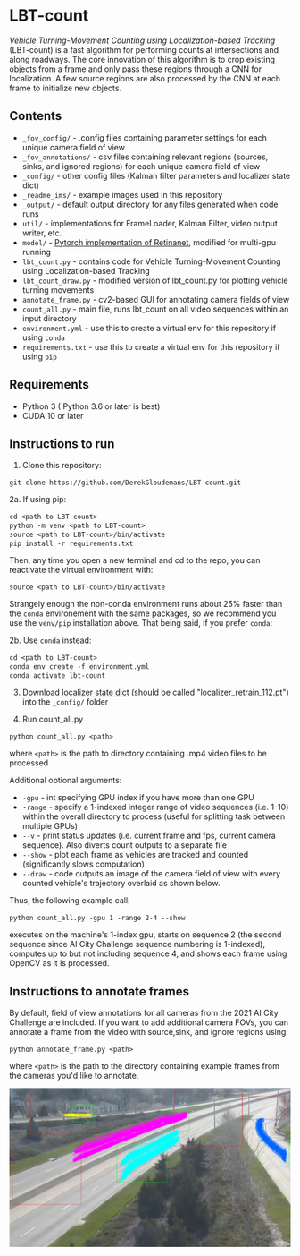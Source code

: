 # LBT-count



*Vehicle Turning-Movement Counting using Localization-based Tracking* (LBT-count) is a fast algorithm for performing counts at intersections and along roadways. The core innovation of this algorithm is to crop existing objects from a frame and only pass these regions through a CNN for localization. A few source regions are also processed by the CNN at each frame to initialize new objects. 

## Contents
- `_fov_config/` - .config files containing parameter settings for each unique camera field of view
- `_fov_annotations/` - csv files containing relevant regions (sources, sinks, and ignored regions) for each unique camera field of view
- `_config/` - other config files (Kalman filter parameters and localizer state dict)
- `_readme_ims/` - example images used in this repository
- `_output/` - default output directory for any files generated when code runs
- `util/` - implementations for FrameLoader, Kalman Filter, video output writer, etc.
- `model/` - [Pytorch implementation of Retinanet](https://github.com/yhenon/pytorch-retinanet), modified for multi-gpu running
- `lbt_count.py` - contains code for Vehicle Turning-Movement Counting using Localization-based Tracking
- `lbt_count_draw.py` - modified version of lbt_count.py for plotting vehicle turning movements
- `annotate_frame.py` - cv2-based GUI for annotating camera fields of view
- `count_all.py` - main file, runs lbt_count on all video sequences within an input directory
- `environment.yml` - use this to create a virtual env for this repository if using `conda`
- `requirements.txt` - use this to create a virtual env for this repository if using `pip`

## Requirements
- Python 3 ( Python 3.6 or later is best)
- CUDA 10 or later

## Instructions to run
1. Clone this repository:
```
git clone https://github.com/DerekGloudemans/LBT-count.git
```

2a. If using pip:

```
cd <path to LBT-count>
python -m venv <path to LBT-count>
source <path to LBT-count>/bin/activate
pip install -r requirements.txt
```

Then, any time you open a new terminal and cd to the repo, you can reactivate the virtual environment with:

```
source <path to LBT-count>/bin/activate
```

Strangely enough the non-conda environment runs about 25% faster than the `conda` environement with the same packages, so we recommend you use the `venv/pip` installation above. That being said, if you prefer `conda`:

2b. Use `conda` instead:

```
cd <path to LBT-count>
conda env create -f environment.yml
conda activate lbt-count
```

3. Download [localizer state dict](https://github.com/DerekGloudemans/LBT-count/releases/download/v0.2/localizer_retrain_112.pt) (should be called "localizer_retrain_112.pt") into the `_config/` folder

4. Run count_all.py
```
python count_all.py <path>
```
where `<path>` is the path to directory containing .mp4 video files to be processed

Additional optional arguments:
- `-gpu`   - int specifying GPU index if you have more than one GPU
- `-range` - specify a 1-indexed integer range of video sequences (i.e. 1-10) within the overall directory to process (useful for splitting task between multiple GPUs)
- `--v`    - print status updates (i.e. current frame and fps, current camera sequence). Also diverts count outputs to a separate file
- `--show` - plot each frame as vehicles are tracked and counted (significantly slows computation)
- `--draw`  - code outputs an image of the camera field of view with every counted vehicle's trajectory overlaid as shown below.

Thus, the following example call:

```
python count_all.py -gpu 1 -range 2-4 --show
```

executes on the machine's 1-index gpu, starts on sequence 2 (the second sequence since AI City Challenge sequence numbering is 1-indexed), computes up to but not including sequence 4, and shows each frame using OpenCV as it is processed.

## Instructions to annotate frames
By default, field of view annotations for all cameras from the 2021 AI City Challenge are included. If you want to add additional camera FOVs, you can annotate a frame from the video with source,sink, and ignore regions using:

```
python annotate_frame.py <path>
```
where `<path>` is the path to the directory containing example frames from the cameras you'd like to annotate.

![](_readme_ims/cam_2_avg.png)
